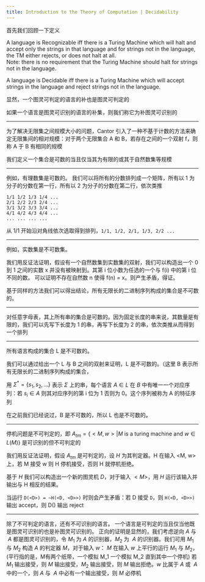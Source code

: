 ```yaml
---
title: Introduction to the Theory of Computation | Decidability
---
```


首先我们回顾一下定义

A language is Recognizable iff there is a Turing Machine which will halt and accept only the strings in that language and for strings not in the language, the TM either rejects, or does not halt at all. \
Note: there is no requirement that the Turing Machine should halt for strings not in the language.

A language is Decidable iff there is a Turing Machine which will accept strings in the language and reject strings not in the language.

显然，一个图灵可判定的语言的补也是图灵可判定的

如果一个语言是图灵可识别的语言的补集，则我们称它为补图灵可识别的

---

为了解决无限集之间规模大小的问题，Cantor 引入了一种不基于计数的方法来确定无限集间的相对规模：对于两个无限集合 A 和 B，若存在之间的一个双射 f，则称 A 于 B 有相同的规模

我们定义一个集合是可数的当且仅当其为有限的或其于自然数集等规模

---

例如，有理数集是可数的。
我们可以将所有的分数排列成一个矩阵，所有以 1 为分子的分数在第一行，所有以 2 为分子的分数在第二行，依次类推
```
1/1 1/2 1/3 1/4 ...
2/1 2/2 2/3 2/4 ...
3/1 3/2 3/3 3/4 ...
4/1 4/2 4/3 4/4 ...
... ... ... ...
```
从 1/1 开始沿对角线依次选取得到排列，`1/1, 1/2, 2/1, 1/3, 2/2 ...`

---

例如，实数集是不可数集。

我们用反证法证明，假设有一个自然数集到实数集的双射，我们可以构造出一个 0 到 1 之间的实数 x 并没有被映射到。其第 i 位小数为任选的一个与 f(i) 中的第 i 位不同的数。
可以证明不存在自然数 n 使得 f(n) = x。则产生矛盾，得证。

基于同样的方法我们可以得出结论，所有无限长的二进制序列构成的集合是不可数的。

---

对任意字母表，其上所有串的集合是可数的。因为固定长度的串来说，其数量是有限的，我们可以先写下长度为 1 的串，再写下长度为 2 的串，依次类推从而得到一个排列

---

所有语言构成的集合 L 是不可数的。

我们可以通过给出一个 L 与 B 之间的双射来证明，L 是不可数的。（这里 B 表示所有无限长的二进制序列构成的集合，

用 $\Sigma^* = \{s_1, s_2, \dots \}$ 表示 $\Sigma$ 上的串，每个语言 $A \in L$ 在 $B$ 中有唯一一个对应序列：若 $s_i \in A$ 则其对应序列的第 i 位为 1 否则为 0。这个序列被称为 A 的特征序列

在之前我们已经说过，B 是不可数的，所以 L 也是不可数的。

---


停机问题是不可判定的，即 $A_{tm} = \{ <M, w> | M$ is a turing machine and $w \in L(M) \}$ 是可识别的但不可判定的

我们用反证法证明，假设 $A_{tm}$ 是可判定的，设 $H$ 为其判定器。H 在输入 <M, w> 上，若 M 接受 w 则 H 停机接受，否则 H 就停机拒绝。

基于 $H$ 我们可以构造出一个新的图灵机 $D$，对于输入 $<M>$，用 $H$ 运行该输入并输出与 H 相反的结果。

当运行 `D(<D>) = ~H(<D, <D>>)` 时则会产生矛盾：若 D 接受 `D`，则 `H(<D, <D>>)` 输出 accept，则 D(<D>) 输出 reject

---

除了不可判定的语言，还有不可识别的语言。
一个语言是可判定的当且仅当他既是图灵可识别的也是补图灵可识别的。
正向的证明是显然的，我们考虑逆向
$A$ 与 $~A$ 都是图灵可识别的，令 $M_1$ 为 $A$ 的识别器，$M_2$ 为 $~A$ 的识别器。我们可用 $M_1$ 与 $M_2$ 构造 $A$ 的判定器 $M$，对于输入 $w$：
$M$ 在输入 $w$ 上平行的运行 $M_1$ 与 $M_2$，(平行指的是，M有两个纸带，一个模拟 M_1 一个模拟 M_2 直到其中一个停机)
若 $M_1$    输出接受，则 $M$ 输出接受，$M_2$ 输出接受，则 $M$ 输出拒绝。$w$ 比属于 $A$ 或 $~A$ 中的一个，则 $A$ 与 $~A$ 中必有一个输出接受，则 $M$ 必停机